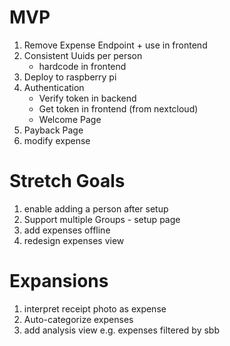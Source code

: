 # MVP
1. Remove Expense Endpoint + use in frontend
1. Consistent Uuids per person
    - hardcode in frontend
1. Deploy to raspberry pi
1. Authentication
    - Verify token in backend
    - Get token in frontend (from nextcloud)
    - Welcome Page
1. Payback Page
1. modify expense

# Stretch Goals

1. enable adding a person after setup
1. Support multiple Groups - setup page
1. add expenses offline
1. redesign expenses view

# Expansions
1. interpret receipt photo as expense
1. Auto-categorize expenses
1. add analysis view e.g. expenses filtered by sbb

